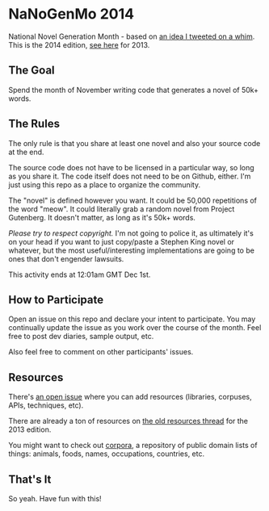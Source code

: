 
# NaNoGenMo 2014

National Novel Generation Month - based on [an idea I tweeted on a whim](https://twitter.com/tinysubversions/status/396305662000775168). This is the 2014 edition, [see here](https://github.com/dariusk/NaNoGenMo) for 2013.

## The Goal

Spend the month of November writing code that generates a novel of 50k+ words.

## The Rules

The only rule is that you share at least one novel and also your source code at the end.

The source code does not have to be licensed in a particular way, so long as you share it. The code itself does not need to be on Github, either. I'm just using this repo as a place to organize the community.

The "novel" is defined however you want. It could be 50,000 repetitions of the word "meow". It could literally grab a random novel from Project Gutenberg. It doesn't matter, as long as it's 50k+ words.

_Please try to respect copyright._ I'm not going to police it, as ultimately it's on your head if you want to just copy/paste a Stephen King novel or whatever, but the most useful/interesting implementations are going to be ones that don't engender lawsuits.

This activity ends at 12:01am GMT Dec 1st.

## How to Participate

Open an issue on this repo and declare your intent to participate. You may continually update the issue as you work over the course of the month. Feel free to post dev diaries, sample output, etc.

Also feel free to comment on other participants' issues.

## Resources

There's [an open issue](https://github.com/dariusk/NaNoGenMo-2014/issues/1) where you can add resources (libraries, corpuses, APIs, techniques, etc).

There are already a ton of resources on [the old resources thread](https://github.com/dariusk/NaNoGenMo/issues/11) for the 2013 edition.

You might want to check out [corpora](https://github.com/dariusk/corpora), a repository of public domain lists of things: animals, foods, names, occupations, countries, etc.

## That's It

So yeah. Have fun with this!
